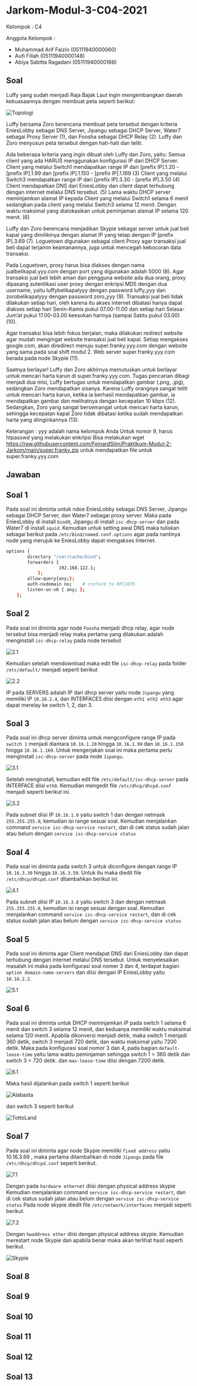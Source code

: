 # Jarkom-Modul-3-C04-2021

Kelompok : C4

Anggota Kelompok :

- Muhammad Arif Faizin (05111940000060)
- Aufi Fillah (05111940000148)
- Abiya Sabitta Ragadani (05111940000166)

## Soal
Luffy yang sudah menjadi Raja Bajak Laut ingin mengembangkan daerah kekuasaannya dengan membuat peta seperti berikut:

![Topologi](/img/Topologi.png)

Luffy bersama Zoro berencana membuat peta tersebut dengan kriteria EniesLobby sebagai DNS Server, Jipangu sebagai DHCP Server, Water7 sebagai Proxy Server (1), dan Foosha sebagai DHCP Relay (2). Luffy dan Zoro menyusun peta tersebut dengan hati-hati dan teliti.

Ada beberapa kriteria yang ingin dibuat oleh Luffy dan Zoro, yaitu:
Semua client yang ada HARUS menggunakan konfigurasi IP dari DHCP Server.
Client yang melalui Switch1 mendapatkan range IP dari [prefix IP].1.20 - [prefix IP].1.99 dan [prefix IP].1.150 - [prefix IP].1.169 (3)
Client yang melalui Switch3 mendapatkan range IP dari [prefix IP].3.30 - [prefix IP].3.50 (4)
Client mendapatkan DNS dari EniesLobby dan client dapat terhubung dengan internet melalui DNS tersebut. (5)
Lama waktu DHCP server meminjamkan alamat IP kepada Client yang melalui Switch1 selama 6 menit sedangkan pada client yang melalui Switch3 selama 12 menit. Dengan waktu maksimal yang dialokasikan untuk peminjaman alamat IP selama 120 menit. (6)
    
Luffy dan Zoro berencana menjadikan Skypie sebagai server untuk jual beli kapal yang dimilikinya dengan alamat IP yang tetap dengan IP [prefix IP].3.69 (7). Loguetown digunakan sebagai client Proxy agar transaksi jual beli dapat terjamin keamanannya, juga untuk mencegah kebocoran data transaksi.

Pada Loguetown, proxy harus bisa diakses dengan nama jualbelikapal.yyy.com dengan port yang digunakan adalah 5000 (8). Agar transaksi jual beli lebih aman dan pengguna website ada dua orang, proxy dipasang autentikasi user proxy dengan enkripsi MD5 dengan dua username, yaitu luffybelikapalyyy dengan password luffy_yyy dan zorobelikapalyyy dengan password zoro_yyy (9). Transaksi jual beli tidak dilakukan setiap hari, oleh karena itu akses internet dibatasi hanya dapat diakses setiap hari Senin-Kamis pukul 07.00-11.00 dan setiap hari Selasa-Jum’at pukul 17.00-03.00 keesokan harinya (sampai Sabtu pukul 03.00) (10).

Agar transaksi bisa lebih fokus berjalan, maka dilakukan redirect website agar mudah mengingat website transaksi jual beli kapal. Setiap mengakses google.com, akan diredirect menuju super.franky.yyy.com dengan website yang sama pada soal shift modul 2. Web server super.franky.yyy.com berada pada node Skypie (11).

Saatnya berlayar! Luffy dan Zoro akhirnya memutuskan untuk berlayar untuk mencari harta karun di super.franky.yyy.com. Tugas pencarian dibagi menjadi dua misi, Luffy bertugas untuk mendapatkan gambar (.png, .jpg), sedangkan Zoro mendapatkan sisanya. Karena Luffy orangnya sangat teliti untuk mencari harta karun, ketika ia berhasil mendapatkan gambar, ia mendapatkan gambar dan melihatnya dengan kecepatan 10 kbps (12). Sedangkan, Zoro yang sangat bersemangat untuk mencari harta karun, sehingga kecepatan kapal Zoro tidak dibatasi ketika sudah mendapatkan harta yang diinginkannya (13).

Keterangan :
yyy adalah nama kelompok Anda
Untuk nomor 9, harus htpasswd yang melakukan enkripsi
Bisa melakukan wget https://raw.githubusercontent.com/FeinardSlim/Praktikum-Modul-2-Jarkom/main/super.franky.zip untuk mendapatkan file untuk super.franky.yyy.com

## Jawaban

## Soal 1
Pada soal ini diminta untuk ndoe EniesLobby sebagai DNS Server, Jipangu sebagai DHCP Server, dan Water7 sebagai proxy server. Maka pada EniesLobby di install `bind9`, Jipangu di install `isc-dhcp-server` dan pada Water7 di install `squid`. Kemudian untuk setting awal DNS maka tuliskan sebagai berikut pada `/etc/bind/named.conf.options` agar pada nantinya node yang merujuk ke EniesLobby dapat mengakses Internet.

```bash
options {
        directory "/var/cache/bind";
        forwarders {
                    192.168.122.1;
            };
        allow-query{any;};
        auth-nxdomain no;    # conform to RFC1035
        listen-on-v6 { any; };
    };
```

## Soal 2
Pada soal ini diminta agar node `Foosha` menjadi dhcp relay, agar node tersebut bisa menjadi relay maka pertama yang dilakukan adalah menginstall `isc-dhcp-relay` pada node tersebut

![2.1](/img/2.1.png)

Kemudian setelah mendownload maka edit file `isc-dhcp-relay` pada folder `/etc/default/` menjadi seperti berikut

![2.2](/img/2.2.png)

IP pada SERVERS adalah IP dari dhcp server yaitu node `Jipangu` yang memiliki IP `10.16.2.4`, dan INTERFACES diisi dengan `eth1 eth2 eth3` agar dapat merelay ke switch 1, 2, dan 3.

## Soal 3
Pada soal ini dhcp server diminta untuk mengconfigure range IP pada `switch 1` menjadi diantara `10.16.1.20` hingga `10.16.1.99` dan `10.16.1.150` hingga `10.16.1.169`.
Untuk mengerjakan soal ini maka pertama perlu menginstall `isc-dhcp-server` pada node `Jipangu`. 

![3.1](/img/3.1.png)

Setelah menginstall, kemudian edit file `/etc/default/isc-dhcp-server` pada INTERFACE diisi `eth0`. Kemudian mengedit file `/etc/dhcp/dhcpd.conf` menjadi seperti berikut ini.

![3.2](/img/3.2.png)

Pada subnet diisi IP `10.16.1.0` yaitu switch 1 dan dengan netmask `255.255.255.0`, kemudian isi range sesuai soal. 
Kemudian menjalankan command `service isc-dhcp-service restart`, dan di cek status sudah jalan atau belum dengan `service isc-dhcp-service status`

## Soal 4
Pada soal ini diminta pada switch 3 untuk diconfigure dengan range IP `10.16.3.30` hingga `10.16.3.50`. Untuk itu maka diedit file `/etc/dhcp/dhcpd.conf` ditambahkan berikut ini.

![4.1](/img/4.1.png)

Pada subnet diisi IP `10.16.3.0` yaitu switch 3 dan dengan netmask `255.255.255.0`, kemudian isi range sesuai dengan soal.
Kemudian menjalankan command `service isc-dhcp-service restart`, dan di cek status sudah jalan atau belum dengan `service isc-dhcp-service status`

## Soal 5
Pada soal ini diminta agar Client mendapat DNS dari EniesLobby dan dapat terhubung dengan internet melalui DNS tersebut. Untuk menyelesaikan masalah ini maka pada konfigurasi soal nomer 3 dan 4, terdapat bagian `option domain-name-servers` dan diisi dengan IP EniesLobby yaitu `10.16.2.2`.

![5.1](/img/5.1.png)

## Soal 6
Pada soal ini diminta untuk DHCP meminjamkan IP pada switch 1 selama 6 menit dan switch 3 selama 12 menit, dan keduanya memiliki waktu maksimal selama 120 menit. Apabila dikonversi menjadi detik, maka switch 1 menjadi 360 detik, switch 3 menjadi 720 detik, dan waktu maksimal yaitu 7200 detik. Maka pada konfigurasi soal nomor 3 dan 4, pada bagian `default-lease-time` yaitu lama waktu peminjaman sehingga switch 1 = 360 detik dan switch 3 = 720 detik. dan `max-lease-time` diisi dengan 7200 detik.

![6.1](/img/6.1.png)

Maka hasil dijalankan pada switch 1 seperti berikut

![Alabasta](/img/Client.png)

dan switch 3 seperti berikut

![TottoLand](/img/TottoLand.png)

## Soal 7
Pada soal ini diminta agar node Skypie memiliki `fixed address` yaitu 10.16.3.69 , maka pertama ditambahkan di node `Jipangu` pada file `/etc/dhcp/dhcpd.conf` seperti berikut.

![7.1](/img/7.1.png)

Dengan pada `hardware ethernet` diisi dengan physical address skypie
Kemudian menjalankan command `service isc-dhcp-service restart`, dan di cek status sudah jalan atau belum dengan `service isc-dhcp-service status`
Pada node skypie diedit file `/etc/network/interfaces` menjadi seperti berikut.

![7.2](/img/7.2.png)

Dengan `hwaddress ether` diisi dengan physical address skypie.
Kemudian merestart node Skypie dan apabila benar maka akan terlihat hasil seperti berikut.

![Skypie](/img/Skypie.png)

## Soal 8

## Soal 9

## Soal 10

## Soal 11

## Soal 12

## Soal 13
